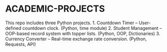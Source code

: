 # ACADEMIC-PROJECTS
This repo includes three Python projects.  1.  Countdown Timer – User-defined countdown clock. (Python, time module)  2.  Student Management – OOP-based record system with topper lists. (Python, OOP, Dictionaries)  3.  Currency Converter – Real-time exchange rate conversion. (Python, Requests, API)
